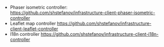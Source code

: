 - Phaser isometric controller: https://github.com/shstefanov/infrastructure-client-phaser-isometric-controller
- Leaflet map controller https://github.com/shstefanov/infrastructure-client-leaflet-controller
- I18n controller https://github.com/shstefanov/infrastructure-client-i18n-controller
